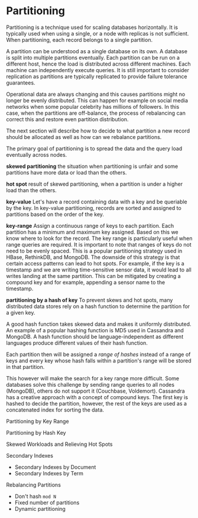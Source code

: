# Partitioning
Partitioning is a technique used for scaling databases horizontally. It is typically used when using a single, or a node with replicas is not sufficient. When partitioning, each record belongs to a single partition.

A partition can be understood as a single database on its own. A database is split into multiple partitions eventually.  Each partition can be run on a different host, hence the load is distributed across different machines. Each machine can independently execute queries.
It is still important to consider replication as partitions are typically replicated to provide failure tolerance guarantees.

Operational data are always changing and this causes partitions might no longer be evenly distributed. This can happen for example on social media networks when some popular celebrity has millions of followers. In this case, when the partitions are off-balance, the process of rebalancing can correct this and restore even partition distribution.

The next section will describe how to decide to what partition a new record should be allocated as well as how can we rebalance partitions.


The primary goal of partitioning is to spread the data and the query load eventually across nodes. 

**skewed partitioning**
the situation when partitioning is unfair and some partitions have more data or load than the others.

**hot spot**
result of skewed partitioning, when a partition is under a higher load than the others.

**key-value** 
Let's have a record containing data with a key and be queriable by the key. In key-value partitioning, records are sorted and assigned to partitions based on the order of the key.

**key-range**
Assign a continuous range of keys to each partition. Each partition has a minimum and maximum key assigned. Based on this we know where to look for the record. The key range is particularly useful when range queries are required. It is important to note that ranges of keys do not need to be evenly spaced.
This is a popular partitioning strategy used in HBase, RethinkDB, and MongoDB.
The downside of this strategy is that certain access patterns can lead to hot spots. For example, if the key is a timestamp and we are writing time-sensitive sensor data, it would lead to all writes landing at the same partition. This can be mitigated by creating a compound key and for example, appending a sensor name to the timestamp.

**partitioning by a hash of key**
To prevent skews and hot spots, many distributed data stores rely on a hash function to determine the partition for a given key.

A good hash function takes skewed data and makes it uniformly distributed. An example of a popular hashing function is MD5 used in Cassandra and MongoDB. A hash function should be language-independent as different languages produce different values of their hash function.

Each partition then will be assigned a *range of hashes* instead of a range of keys and every key whose hash falls within a partition's range will be stored in that partition.

This however will make the search for a key range more difficult. Some databases solve this challenge by sending range queries to all nodes (MongoDB), others do not support it (Couchbase, Voldemort).
Cassandra has a creative approach with a concept of compound keys. The first key is hashed to decide the partition, however, the rest of the keys are used as a concatenated index for sorting the data.

Partitioning by Key Range

Partitioning by Hash Key

Skewed Workloads and Relieving Hot Spots

Secondary Indexes
- Secondary Indexes by Document
- Secondary Indexes by Term

Rebalancing Partitions
- Don't hash `mod N`
- Fixed number of partitions
- Dynamic partitioning
